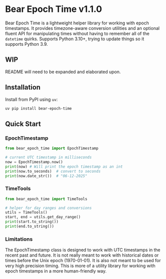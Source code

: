 # Bear Epoch Time v1.1.0

Bear Epoch Time is a lightweight helper library for working with epoch timestamps. It provides timezone-aware
conversion utilities and an optional fluent API for manipulating times without having to remember all of the
`datetime` quirks. Supports Python 3.10+, trying to update things so it supports Python 3.9.

## WIP

README will need to be expanded and elaborated upon.

## Installation

Install from PyPI using `uv`:

```bash
uv pip install bear-epoch-time
```

## Quick Start

### EpochTimestamp

```python
from bear_epoch_time import EpochTimestamp

# current UTC timestamp in milliseconds
now = EpochTimestamp.now()
print(now) # Will print the epoch timestamp as an int
print(now.to_seconds)  # convert to seconds
print(now.date_str())  # "06-12-2025"
```

### TimeTools

```python
from bear_epoch_time import TimeTools

# helper for day ranges and conversions
utils = TimeTools()
start, end = utils.get_day_range()
print(start.to_string())
print(end.to_string())
```

### Limitations

The EpochTimestamp class is designed to work with UTC timestamps in the recent past and future. It is not really meant to work with historical dates or times before the Unix epoch (1970-01-01). It is also not meant to be used for very high precision timing. This is more of a utility library for working with epoch timestamps in a more human-friendly way.
